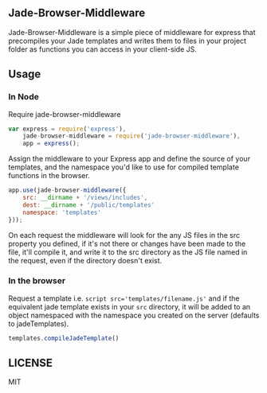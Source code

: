 Jade-Browser-Middleware
-----------------------

Jade-Browser-Middleware is a simple piece of middleware for express
that precompiles your Jade templates and writes them to files in your
project folder as functions you can access in your client-side JS.

Usage
-----

### In Node

Require jade-browser-middleware

```javascript
var express = require('express'),
    jade-browser-middleware = require('jade-browser-middleware'),
    app = express();
````

Assign the middleware to your Express app and define the source of your templates, and the namespace you'd like to use for compiled template functions in the browser.

```javascript
app.use(jade-browser-middleware({
    src: __dirname + '/views/includes',
    dest: __dirname + '/public/templates'
    namespace: 'templates'
}));
````

On each request the middleware will look for the any JS files in the
src property you defined, if it's not there or changes have been made to the file, it'll compile it, and write it to the src directory as the JS file named in the request, even if the directory doesn't exist.


### In the browser

Request a template i.e. `script src='templates/filename.js'` and if the equivalent jade template exists in your `src` directory, it will be added to an object namespaced with the namespace you created on the server (defaults to jadeTemplates).

````javascript
templates.compileJadeTemplate()
````

LICENSE
-------

MIT

